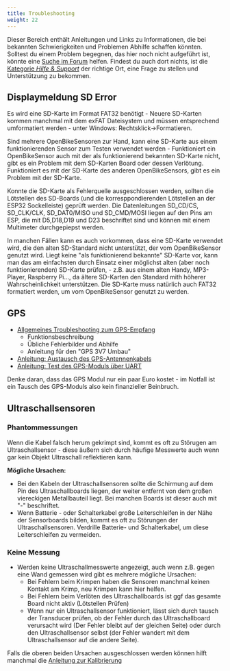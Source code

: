 ```yaml
---
title: Troubleshooting
weight: 22
---
```


Dieser Bereich enthält Anleitungen und Links zu Informationen, die bei
bekannten Schwierigkeiten und Problemen Abhilfe schaffen könnten. Solltest du
einem Problem begegnen, das hier noch nicht aufgeführt ist, könnte eine [Suche
im Forum](https://forum.openbikesensor.org/search) helfen. Findest du auch dort
nichts, ist die [Kategorie *Hilfe &
Support*](https://forum.openbikesensor.org/c/support/10) der richtige Ort, eine
Frage zu stellen und Unterstützung zu bekommen.

## Displaymeldung SD Error
Es wird eine SD-Karte im Format FAT32 benötigt - Neuere SD-Karten kommen manchmal mit dem exFAT Dateisystem und müssen entsprechend umformatiert werden - unter Windows: Rechtsklick->Formatieren.

Sind mehrere OpenBikeSensoren zur Hand, kann eine SD-Karte aus einem funktionierenden Sensor zum Testen verwendet werden - Funktioniert ein OpenBikeSensor auch mit der als funktionierend bekannten SD-Karte nicht, gibt es ein Problem mit dem SD-Karten Board oder dessen Verlötung. Funktioniert es mit der SD-Karte des anderen OpenBikeSensors, gibt es ein Problem mit der SD-Karte.

Konnte die SD-Karte als Fehlerquelle ausgeschlossen werden, sollten die Lötstellen des SD-Boards (und die korresppondierenden Lötstellen an der ESP32 Sockelleiste) geprüft werden. Die Datenleitungen SD_CD/CS, SD_CLK/CLK, SD_DAT0/MISO und SD_CMD/MOSI liegen auf den Pins am ESP, die mit D5,D18,D19 und D23 beschriftet sind und können mit einem Multimeter durchgepiepst werden. 

In manchen Fällen kann es auch vorkommen, dass eine SD-Karte verwendet wird, die den alten SD-Standard nicht unterstützt, der vom OpenBikeSensor genutzt wird. Liegt keine "als funktionierend bekannte" SD-Karte vor, kann man das am einfachsten durch Einsatz einer möglichst alten (aber noch funktionierenden) SD-Karte prüfen, - z.B. aus einem alten Handy, MP3-Player, Raspberry Pi..., da ältere SD-Karten den Standard mith höherer Wahrscheinlichkeit unterstützen. Die SD-Karte muss natürlich auch FAT32 formatiert werden, um vom OpenBikeSensor genutzt zu werden.


## GPS

* [Allgemeines Troubleshooting zum GPS-Empfang](https://forum.openbikesensor.org/t/wiki-gps-troubleshooting-fehlersuche/170)
  - Funktionsbeschreibung
  - Übliche Fehlerbilder und Abhilfe
  - Anleitung für den "GPS 3V7 Umbau"
* [Anleitung: Austausch des GPS-Antennenkabels](https://forum.openbikesensor.org/t/wiki-austausch-des-koaxkabels-an-der-gps-antenne/281)
* [Anleitung: Test des GPS-Moduls über UART](https://forum.openbikesensor.org/t/wiki-gps-module-mittels-eines-uart-testen/327)

Denke daran, dass das GPS Modul nur ein paar Euro kostet - im Notfall ist ein Tausch des GPS-Moduls also kein finanzieller Beinbruch.

## Ultraschallsensoren
### Phantommessungen
Wenn die Kabel falsch herum gekrimpt sind, kommt es oft zu Störugen  am Ultraschallsensor - diese äußern sich durch häufige Messwerte auch wenn gar kein Objekt Ultraschall reflektieren kann.

**Mögliche Ursachen:**
- Bei den Kabeln der Ultraschallsensoren sollte die Schirmung auf dem Pin des Ultraschallboards liegen, der weiter entfernt von dem großen viereckigen Metallbauteil liegt. Bei manchen Boards ist dieser auch mit "-" beschriftet.
- Wenn Batterie - oder Schalterkabel große Leiterschleifen in der Nähe der Sensorboards bilden, kommt es oft zu Störungen der Ultraschallsensoren. Verdrille Batterie- und Schalterkabel, um diese Leiterschleifen zu vermeiden.

### Keine Messung
- Werden keine Ultraschallmesswerte angezeigt, auch wenn z.B. gegen eine Wand gemessen wird gibt es mehrere mögliche Ursachen:
  - Bei Fehlern beim Krimpen haben die Sensoren manchmal keinen Kontakt am Krimp, neu Krimpen kann hier helfen. 
  - Bei Fehlern beim Verlöten des Ultraschallboards ist ggf das gesamte Board nicht aktiv (Lötstellen Prüfen)
  - Wenn nur ein Ultraschallsensor funktioniert, lässt sich durch tausch der Transducer prüfen, ob der Fehler durch das Ultraschallboard verursacht wird (Der Fehler bleibt auf der gleichen Seite) oder durch den Ultraschallsensor selbst (der Fehler wandert mit dem Ultraschallsensor auf die andere Seite).

Falls die oberen beiden Ursachen ausgeschlossen werden können hilft manchmal die  [Anleitung zur Kalibrierung](https://forum.openbikesensor.org/t/probleme-mit-dem-ultraschallsensor-nach-kuerzen-des-kabels/651/7)
